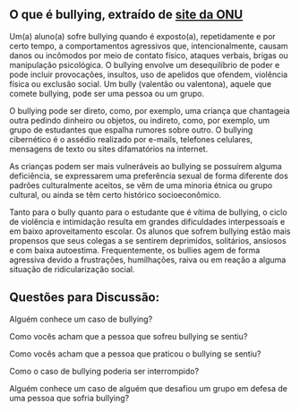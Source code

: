 ## O que é bullying, extraído de  [site da ONU](http://www.unesco.org/new/pt/brasilia/education/health-education-in-brazil/sexuality-education-in-brazil/)


Um(a) aluno(a) sofre bullying quando é exposto(a), repetidamente e por certo tempo, a comportamentos agressivos que, intencionalmente, causam danos ou incômodos por meio de contato físico, ataques verbais, brigas ou manipulação psicológica. O bullying envolve um desequilíbrio de poder e pode incluir provocações, insultos, uso de apelidos que ofendem, violência física ou exclusão social. Um bully (valentão ou valentona), aquele que comete bullying, pode ser uma pessoa ou um grupo.

O bullying pode ser direto, como, por exemplo, uma criança que chantageia outra pedindo dinheiro ou objetos, ou indireto, como, por exemplo, um grupo de estudantes que espalha rumores sobre outro. O bullying cibernético é o assédio realizado por e-mails, telefones celulares, mensagens de texto ou sites difamatórios na internet.

As crianças podem ser mais vulneráveis ao bullying se possuírem alguma deficiência, se expressarem uma preferência sexual de forma diferente dos padrões culturalmente aceitos, se vêm de uma minoria étnica ou grupo cultural, ou ainda se têm certo histórico socioeconômico.

Tanto para o bully quanto para o estudante que é vítima de bullying, o ciclo de violência e intimidação resulta em grandes dificuldades interpessoais e em baixo aproveitamento escolar. Os alunos que sofrem bullying estão mais propensos que seus colegas a se sentirem deprimidos, solitários, ansiosos e com baixa autoestima. Frequentemente, os bullies agem de forma agressiva devido a frustrações, humilhações, raiva ou em reação a alguma situação de ridicularização social.


## Questões para Discussão:


Alguém conhece um caso de bullying?


Como vocês acham que a pessoa que sofreu bullying se sentiu?


Como vocês acham que a pessoa que praticou o bullying se sentiu?


Como o caso de bullying poderia ser interrompido?


Alguém conhece um caso de alguém que desafiou um grupo em defesa de uma pessoa que sofria bullying?

